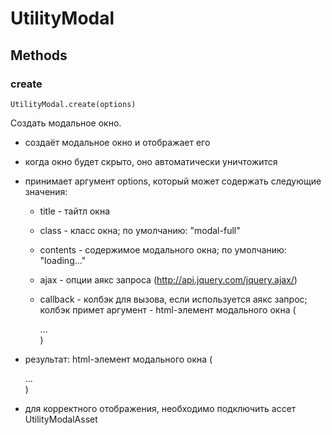 UtilityModal
============

Methods
-------


### create

    UtilityModal.create(options)

Создать модальное окно.

- создаёт модальное окно и отображает его

- когда окно будет скрыто, оно автоматически уничтожится

- принимает аргумент options, который может содержать следующие значения:

  - title - тайтл окна

  - class - класс окна; по умолчанию: "modal-full"

  - contents - содержимое модального окна; по умолчанию: "loading..."

  - ajax - опции аякс запроса (http://api.jquery.com/jquery.ajax/)

  - callback - колбэк для вызова, если используется аякс запрос; колбэк примет аргумент - html-элемент модального окна
    (<div class="modal">...</div>)

- результат: html-элемент модального окна (<div class="modal">...</div>)

- для корректного отображения, необходимо подключить ассет UtilityModalAsset